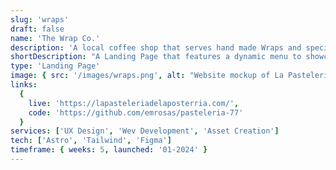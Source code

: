 ```yaml
---
slug: 'wraps'
draft: false
name: 'The Wrap Co.'
description: 'A local coffee shop that serves hand made Wraps and specialized, locally sourced coffee beverages. This simple commercial website is built with Astro and Tailwind CSS. It features a Home page, Menu, and Contact links. The website is fully responsive and optimized for performance.'
shortDescription: "A Landing Page that features a dynamic menu to showcase it's products."
type: 'Landing Page'
image: { src: '/images/wraps.png', alt: "Website mockup of La Pastelería de La Postreria's landing page" }
links:
  {
    live: 'https://lapasteleriadelaposterria.com/',
    code: 'https://github.com/emrosas/pasteleria-77'
  }
services: ['UX Design', 'Wev Development', 'Asset Creation']
tech: ['Astro', 'Tailwind', 'Figma']
timeframe: { weeks: 5, launched: '01-2024' }
---
```

